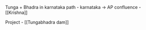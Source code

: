 Tunga + Bhadra  in karnataka
path - karnataka  -> AP
confluence - [[Krishna]]

Project - [[Tungabhadra dam]]
